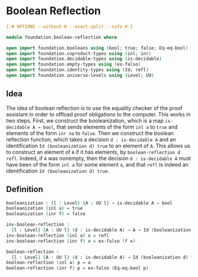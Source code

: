 # Boolean Reflection

```agda
{-# OPTIONS --without-K --exact-split --safe #-}

module foundation.boolean-reflection where

open import foundation.booleans using (bool; true; false; Eq-eq-bool)
open import foundation.coproduct-types using (inl; inr)
open import foundation.decidable-types using (is-decidable)
open import foundation.empty-types using (ex-falso)
open import foundation.identity-types using (Id; refl)
open import foundation.universe-levels using (Level; UU)
```

## Idea

The idea of boolean reflection is to use the equality checker of the proof assistant in order to offload proof obligations to the computer. This works in two steps. First, we construct the booleanization, which is a map `is-decidable A → bool`, that sends elements of the form `inl a` to `true` and elements of the form `inr na` to `false`. Then we construct the boolean reflection function, which takes a decision `d : is-decidable A` and an identification `Id (booleanization d) true` to an element of `A`. This allows us to construct an element of `A` if it has elements, by `boolean-reflection d refl`. Indeed, if `A` was nonempty, then the decision `d : is-decidable A` must have been of the form `inl a` for some element `a`, and that `refl` is indeed an identification `Id (booleanization d) true`.

## Definition

```agda
booleanization : {l : Level} {A : UU l} → is-decidable A → bool
booleanization (inl a) = true
booleanization (inr f) = false

inv-boolean-reflection :
  {l : Level} {A : UU l} (d : is-decidable A) → A → Id (booleanization d) true
inv-boolean-reflection (inl a) x = refl
inv-boolean-reflection (inr f) x = ex-falso (f x)

boolean-reflection :
  {l : Level} {A : UU l} (d : is-decidable A) → Id (booleanization d) true → A
boolean-reflection (inl a) p = a
boolean-reflection (inr f) p = ex-falso (Eq-eq-bool p)
```
